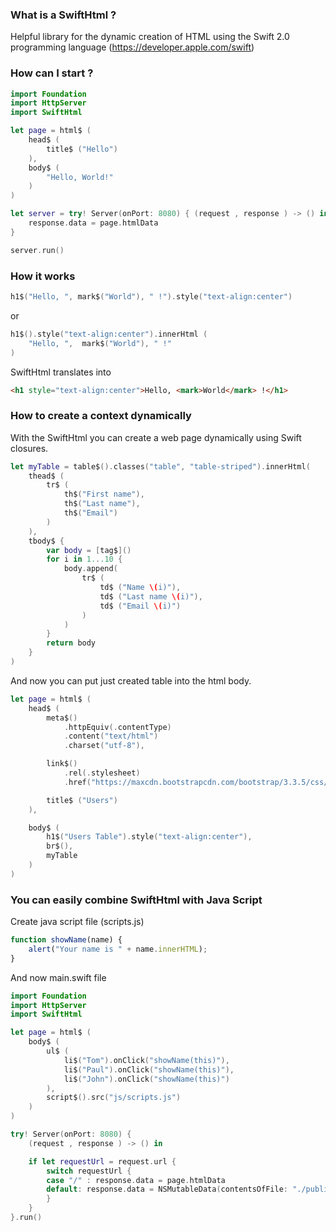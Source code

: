 ### What is a SwiftHtml ?

Helpful library for the dynamic creation of HTML using the Swift 2.0 programming language (https://developer.apple.com/swift)

### How can I start ?

```swift
import Foundation
import HttpServer
import SwiftHtml

let page = html$ (
	head$ (
		title$ ("Hello")
	),
	body$ (
		"Hello, World!"
	)
)

let server = try! Server(onPort: 8080) { (request , response ) -> () in
	response.data = page.htmlData
}

server.run()
```

### How it works

```swift
h1$("Hello, ", mark$("World"), " !").style("text-align:center")
```

or

```swift
h1$().style("text-align:center").innerHtml (
	"Hello, ",	mark$("World"),	" !"
)
```

SwiftHtml translates into

```html
<h1 style="text-align:center">Hello, <mark>World</mark> !</h1>
```

### How to create a context dynamically

With the SwiftHtml you can create a web page dynamically using Swift closures.

```swift
let myTable = table$().classes("table", "table-striped").innerHtml(
	thead$ (
		tr$ (
			th$("First name"),
			th$("Last name"),
			th$("Email")
		)
	),
	tbody$ {
		var body = [tag$]()
		for i in 1...10 {
			body.append(
				tr$ (
					td$ ("Name \(i)"),
					td$ ("Last name \(i)"),
					td$ ("Email \(i)")
				)
			)
		}
		return body
	}
)
```

And now you can put just created table into the html body.

```swift
let page = html$ (
	head$ (
		meta$()
			.httpEquiv(.contentType)
			.content("text/html")
			.charset("utf-8"),

		link$()
			.rel(.stylesheet)
			.href("https://maxcdn.bootstrapcdn.com/bootstrap/3.3.5/css/bootstrap.min.css"),

		title$ ("Users")
	),

	body$ (
		h1$("Users Table").style("text-align:center"),
		br$(),
		myTable
	)
)
```

### You can easily combine SwiftHtml with Java Script

Create java script file (scripts.js)

```js
function showName(name) {
	alert("Your name is " + name.innerHTML);
}
```

And now main.swift file

```swift
import Foundation
import HttpServer
import SwiftHtml

let page = html$ (
	body$ (
		ul$ (
			li$("Tom").onClick("showName(this)"),
			li$("Paul").onClick("showName(this)"),
			li$("John").onClick("showName(this)")
		),
		script$().src("js/scripts.js")
	)
)

try! Server(onPort: 8080) { 
	(request , response ) -> () in

	if let requestUrl = request.url {
		switch requestUrl {
		case "/" : response.data = page.htmlData
		default: response.data = NSMutableData(contentsOfFile: "./public"+requestUrl)
		}
	}
}.run()
```

